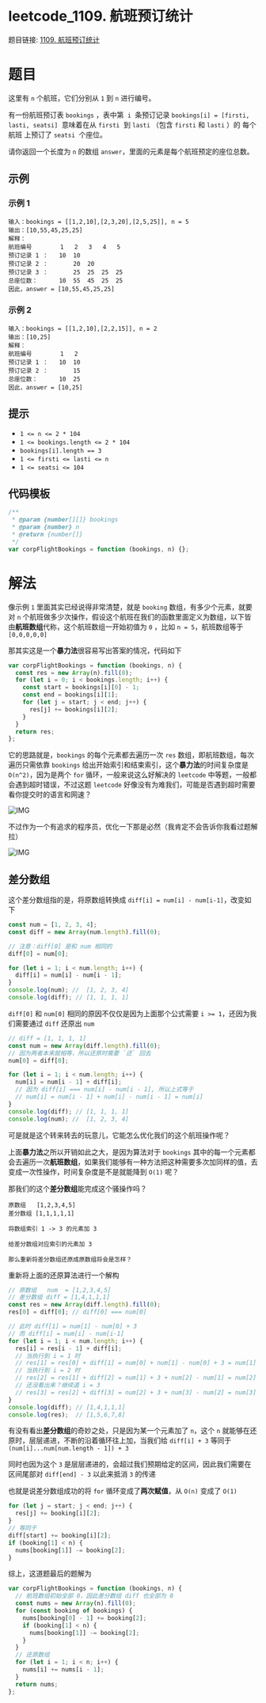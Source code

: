 # leetcode_1109. 航班预订统计

题目链接: [1109. 航班预订统计](https://leetcode-cn.com/problems/corporate-flight-bookings/)

# 题目

这里有 `n` 个航班，它们分别从 `1` 到 `n` 进行编号。

有一份航班预订表 `bookings` ，表中第  `i`  条预订记录 `bookings[i] = [firsti, lasti, seatsi]`  意味着在从 `firsti`  到 `lasti` （包含 `firsti` 和 `lasti` ）的 每个航班 上预订了 `seatsi`  个座位。

请你返回一个长度为 `n` 的数组 `answer`，里面的元素是每个航班预定的座位总数。

## 示例

### 示例 1

```
输入：bookings = [[1,2,10],[2,3,20],[2,5,25]], n = 5
输出：[10,55,45,25,25]
解释：
航班编号        1   2   3   4   5
预订记录 1 ：   10  10
预订记录 2 ：       20  20
预订记录 3 ：       25  25  25  25
总座位数：      10  55  45  25  25
因此，answer = [10,55,45,25,25]
```

### 示例 2

```
输入：bookings = [[1,2,10],[2,2,15]], n = 2
输出：[10,25]
解释：
航班编号        1   2
预订记录 1 ：   10  10
预订记录 2 ：       15
总座位数：      10  25
因此，answer = [10,25]
```

## 提示

- `1 <= n <= 2 * 104`
- `1 <= bookings.length <= 2 * 104`
- `bookings[i].length == 3`
- `1 <= firsti <= lasti <= n`
- `1 <= seatsi <= 104`

## 代码模板

```js
/**
 * @param {number[][]} bookings
 * @param {number} n
 * @return {number[]}
 */
var corpFlightBookings = function (bookings, n) {};
```

# 解法

像示例 `1` 里面其实已经说得非常清楚，就是 `booking` 数组，有多少个元素，就要对 `n` 个航班做多少次操作，假设这个航班在我们的函数里面定义为数组，以下皆由**航班数组**代称，这个航班数组一开始初值为 `0` ，比如 `n = 5`，航班数组等于 `[0,0,0,0,0]`

那其实这是一个**暴力法**很容易写出答案的情况，代码如下

```js
var corpFlightBookings = function (bookings, n) {
  const res = new Array(n).fill(0);
  for (let i = 0; i < bookings.length; i++) {
    const start = bookings[i][0] - 1;
    const end = bookings[i][1];
    for (let j = start; j < end; j++) {
      res[j] += bookings[i][2];
    }
  }
  return res;
};
```

它的思路就是，`bookings` 的每个元素都去遍历一次 `res` 数组，即航班数组，每次遍历只需依靠 `bookings` 给出开始索引和结束索引，这个**暴力法**的时间复杂度是 `O(n^2)`，因为是两个 `for` 循环，一般来说这么好解决的 `leetcode` 中等题，一般都会遇到超时错误，不过这题 `leetcode` 好像没有为难我们，可能是否遇到超时需要看你提交时的语言和网速？

![IMG](../IMG/21.png)

不过作为一个有追求的程序员，优化一下那是必然（我肯定不会告诉你我看过题解拉）

![IMG](../IMG/22.jpg)

## 差分数组

这个差分数组指的是，将原数组转换成 `diff[i] = num[i] - num[i-1]`，改变如下

```js
const num = [1, 2, 3, 4];
const diff = new Array(num.length).fill(0);

// 注意：diff[0] 是和 num 相同的
diff[0] = num[0];

for (let i = 1; i < num.length; i++) {
  diff[i] = num[i] - num[i - 1];
}
console.log(num); //  [1, 2, 3, 4]
console.log(diff); // [1, 1, 1, 1]
```

`diff[0]` 和 `num[0]` 相同的原因不仅仅是因为上面那个公式需要 `i >= 1`，还因为我们需要通过 `diff` 还原出 `num`

```js
// diff = [1, 1, 1, 1]
const num = new Array(diff.length).fill(0);
// 因为两者本来就相等，所以还原时需要 `还` 回去
num[0] = diff[0];

for (let i = 1; i < num.length; i++) {
  num[i] = num[i - 1] + diff[i];
  // 因为 diff[i] === num[i] - num[i - 1], 所以上式等于
  // num[i] = num[i - 1] + num[i] - num[i - 1] = num[i]
}
console.log(diff); // [1, 1, 1, 1]
console.log(num); //  [1, 2, 3, 4]
```

可是就是这个转来转去的玩意儿，它能怎么优化我们的这个航班操作呢？

上面**暴力法**之所以开销如此之大，是因为算法对于 `bookings` 其中的每一个元素都会去遍历一次**航班数组**，如果我们能够有一种方法把这种需要多次加同样的值，去变成一次性操作，时间复杂度是不是就能降到 `O(1)` 呢？

那我们的这个**差分数组**能完成这个骚操作吗？

```
原数组   [1,2,3,4,5]
差分数组 [1,1,1,1,1]

将数组索引 1 -> 3 的元素加 3

给差分数组对应索引的元素加 3

那么重新将差分数组还原成原数组将会是怎样？
```

重新将上面的还原算法进行一个解构

```js
// 原数组   num  = [1,2,3,4,5]
// 差分数组 diff = [1,4,1,1,1]
const res = new Array(diff.length).fill(0);
res[0] = diff[0]; // diff[0] === num[0]

// 此时 diff[1] = num[1] - num[0] + 3
// 而 diff[i] = num[i] - num[i-1]
for (let i = 1; i < num.length; i++) {
  res[i] = res[i - 1] + diff[i];
  // 当执行到 i = 1 时
  // res[1] = res[0] + diff[1] = num[0] + num[1] - num[0] + 3 = num[1] + 3
  // 当执行到 i = 2 时
  // res[2] = res[1] + diff[2] = num[1] + 3 + num[2] - num[1] = num[2] + 3
  // 还没看出来？继续道 i = 3
  // res[3] = res[2] + diff[3] = num[2] + 3 + num[3] - num[2] = num[3] + 3
}
console.log(diff); // [1,4,1,1,1]
console.log(res);  // [1,5,6,7,8]
```

有没有看出**差分数组**的奇妙之处，只是因为某一个元素加了 `n`，这个 `n` 就能够在还原时，层层递进，不断的沿着循环往上加，当我们给 `diff[i] + 3` 等同于 `(num[i]...num[num.length - 1]) + 3`

同时也因为这个 `3` 是层层递进的，会超过我们预期给定的区间，因此我们需要在区间尾部对 `diff[end] - 3` 以此来抵消 `3` 的传递

也就是说差分数组成功的将 `for` 循环变成了**两次赋值**，从 `O(n)` 变成了 `O(1)`

```js
for (let j = start; j < end; j++) {
  res[j] += booking[i][2];
}
// 等同于
diff[start] += booking[i][2];
if (booking[1] < n) {
  nums[booking[1]] -= booking[2];
}
```

综上，这道题最后的题解为

```js
var corpFlightBookings = function (bookings, n) {
  // 航班数组初始全部 0，因此差分数组 diff 也全部为 0
  const nums = new Array(n).fill(0);
  for (const booking of bookings) {
    nums[booking[0] - 1] += booking[2];
    if (booking[1] < n) {
      nums[booking[1]] -= booking[2];
    }
  }
  // 还原数组
  for (let i = 1; i < n; i++) {
    nums[i] += nums[i - 1];
  }
  return nums;
};
```
